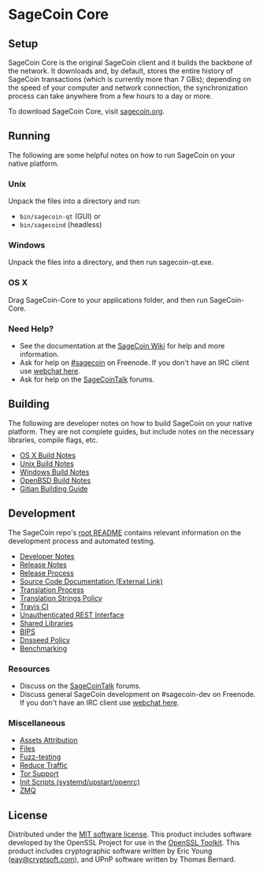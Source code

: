 SageCoin Core
=============

Setup
---------------------
SageCoin Core is the original SageCoin client and it builds the backbone of the network. It downloads and, by default, stores the entire history of SageCoin transactions (which is currently more than 7 GBs); depending on the speed of your computer and network connection, the synchronization process can take anywhere from a few hours to a day or more.

To download SageCoin Core, visit [sagecoin.org](https://sagecoin.org).

Running
---------------------
The following are some helpful notes on how to run SageCoin on your native platform.

### Unix

Unpack the files into a directory and run:

- `bin/sagecoin-qt` (GUI) or
- `bin/sagecoind` (headless)

### Windows

Unpack the files into a directory, and then run sagecoin-qt.exe.

### OS X

Drag SageCoin-Core to your applications folder, and then run SageCoin-Core.

### Need Help?

* See the documentation at the [SageCoin Wiki](https://sagecoin.info/)
for help and more information.
* Ask for help on [#sagecoin](http://webchat.freenode.net?channels=sagecoin) on Freenode. If you don't have an IRC client use [webchat here](http://webchat.freenode.net?channels=sagecoin).
* Ask for help on the [SageCoinTalk](https://sagecointalk.io/) forums.

Building
---------------------
The following are developer notes on how to build SageCoin on your native platform. They are not complete guides, but include notes on the necessary libraries, compile flags, etc.

- [OS X Build Notes](build-osx.md)
- [Unix Build Notes](build-unix.md)
- [Windows Build Notes](build-windows.md)
- [OpenBSD Build Notes](build-openbsd.md)
- [Gitian Building Guide](gitian-building.md)

Development
---------------------
The SageCoin repo's [root README](/README.md) contains relevant information on the development process and automated testing.

- [Developer Notes](developer-notes.md)
- [Release Notes](release-notes.md)
- [Release Process](release-process.md)
- [Source Code Documentation (External Link)](https://dev.visucore.com/sagecoin/doxygen/)
- [Translation Process](translation_process.md)
- [Translation Strings Policy](translation_strings_policy.md)
- [Travis CI](travis-ci.md)
- [Unauthenticated REST Interface](REST-interface.md)
- [Shared Libraries](shared-libraries.md)
- [BIPS](bips.md)
- [Dnsseed Policy](dnsseed-policy.md)
- [Benchmarking](benchmarking.md)

### Resources
* Discuss on the [SageCoinTalk](https://sagecointalk.io/) forums.
* Discuss general SageCoin development on #sagecoin-dev on Freenode. If you don't have an IRC client use [webchat here](http://webchat.freenode.net/?channels=sagecoin-dev).

### Miscellaneous
- [Assets Attribution](assets-attribution.md)
- [Files](files.md)
- [Fuzz-testing](fuzzing.md)
- [Reduce Traffic](reduce-traffic.md)
- [Tor Support](tor.md)
- [Init Scripts (systemd/upstart/openrc)](init.md)
- [ZMQ](zmq.md)

License
---------------------
Distributed under the [MIT software license](/COPYING).
This product includes software developed by the OpenSSL Project for use in the [OpenSSL Toolkit](https://www.openssl.org/). This product includes
cryptographic software written by Eric Young ([eay@cryptsoft.com](mailto:eay@cryptsoft.com)), and UPnP software written by Thomas Bernard.
